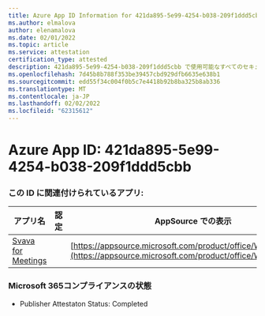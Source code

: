 ```yaml
---
title: Azure App ID Information for 421da895-5e99-4254-b038-209f1ddd5cbb
ms.author: elmalova
author: elenamalova
ms.date: 02/01/2022
ms.topic: article
ms.service: attestation
certification_type: attested
description: 421da895-5e99-4254-b038-209f1ddd5cbb で使用可能なすべてのセキュリティおよびコンプライアンス情報。
ms.openlocfilehash: 7d45b8b788f353be39457cbd929dfb6635e638b1
ms.sourcegitcommit: edd55f34c004f0b5c7e4418b92b8ba325b8ab336
ms.translationtype: MT
ms.contentlocale: ja-JP
ms.lasthandoff: 02/02/2022
ms.locfileid: "62315612"
---
```

# <a name="azure-app-id-421da895-5e99-4254-b038-209f1ddd5cbb"></a>Azure App ID: 421da895-5e99-4254-b038-209f1ddd5cbb


### <a name="apps-associated-with-this-id"></a>この ID に関連付けられているアプリ:
| **アプリ名** | **認定** | **AppSource での表示** |
|--------------|---------------|-----------------------|
| [Svava for Meetings](https://docs.microsoft.com/microsoft-365-app-certification/forward/WA200001723) |  | [https://appsource.microsoft.com/product/office/WA200001723](https://appsource.microsoft.com/product/office/WA200001723) |

### <a name="microsoft-365-app-compliance-status"></a>Microsoft 365コンプライアンスの状態
- Publisher Attestaton Status: Completed
